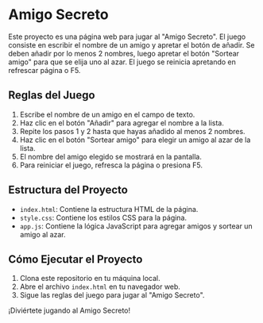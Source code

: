 # Amigo Secreto

Este proyecto es una página web para jugar al "Amigo Secreto". El juego consiste en escribir el nombre de un amigo y apretar el botón de añadir. Se deben añadir por lo menos 2 nombres, luego apretar el botón "Sortear amigo" para que se elija uno al azar. El juego se reinicia apretando en refrescar página o F5.

## Reglas del Juego

1. Escribe el nombre de un amigo en el campo de texto.
2. Haz clic en el botón "Añadir" para agregar el nombre a la lista.
3. Repite los pasos 1 y 2 hasta que hayas añadido al menos 2 nombres.
4. Haz clic en el botón "Sortear amigo" para elegir un amigo al azar de la lista.
5. El nombre del amigo elegido se mostrará en la pantalla.
6. Para reiniciar el juego, refresca la página o presiona F5.

## Estructura del Proyecto

- `index.html`: Contiene la estructura HTML de la página.
- `style.css`: Contiene los estilos CSS para la página.
- `app.js`: Contiene la lógica JavaScript para agregar amigos y sortear un amigo al azar.

## Cómo Ejecutar el Proyecto

1. Clona este repositorio en tu máquina local.
2. Abre el archivo `index.html` en tu navegador web.
3. Sigue las reglas del juego para jugar al "Amigo Secreto".

¡Diviértete jugando al Amigo Secreto!
